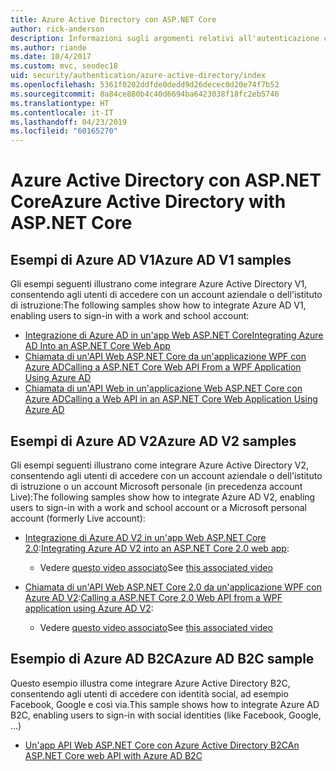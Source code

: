 ```yaml
---
title: Azure Active Directory con ASP.NET Core
author: rick-anderson
description: Informazioni sugli argomenti relativi all'autenticazione con Azure Active Directory in ASP.NET Core.
ms.author: riande
ms.date: 10/4/2017
ms.custom: mvc, seodec18
uid: security/authentication/azure-active-directory/index
ms.openlocfilehash: 5361f0202ddfde0dedd9d26decec0d20e74f7b52
ms.sourcegitcommit: 8a84ce880b4c40d6694ba6423038f18fc2eb5746
ms.translationtype: HT
ms.contentlocale: it-IT
ms.lasthandoff: 04/23/2019
ms.locfileid: "60165270"
---
```

# <a name="azure-active-directory-with-aspnet-core"></a><span data-ttu-id="de362-103">Azure Active Directory con ASP.NET Core</span><span class="sxs-lookup"><span data-stu-id="de362-103">Azure Active Directory with ASP.NET Core</span></span>

## <a name="azure-ad-v1-samples"></a><span data-ttu-id="de362-104">Esempi di Azure AD V1</span><span class="sxs-lookup"><span data-stu-id="de362-104">Azure AD V1 samples</span></span>

<span data-ttu-id="de362-105">Gli esempi seguenti illustrano come integrare Azure Active Directory V1, consentendo agli utenti di accedere con un account aziendale o dell'istituto di istruzione:</span><span class="sxs-lookup"><span data-stu-id="de362-105">The following samples show how to integrate Azure AD V1, enabling users to sign-in with a work and school account:</span></span>
* [<span data-ttu-id="de362-106">Integrazione di Azure AD in un'app Web ASP.NET Core</span><span class="sxs-lookup"><span data-stu-id="de362-106">Integrating Azure AD Into an ASP.NET Core Web App</span></span>](https://azure.microsoft.com/documentation/samples/active-directory-dotnet-webapp-openidconnect-aspnetcore/)
* [<span data-ttu-id="de362-107">Chiamata di un'API Web ASP.NET Core da un'applicazione WPF con Azure AD</span><span class="sxs-lookup"><span data-stu-id="de362-107">Calling a ASP.NET Core Web API From a WPF Application Using Azure AD</span></span>](https://azure.microsoft.com/documentation/samples/active-directory-dotnet-native-aspnetcore/)
* [<span data-ttu-id="de362-108">Chiamata di un'API Web in un'applicazione Web ASP.NET Core con Azure AD</span><span class="sxs-lookup"><span data-stu-id="de362-108">Calling a Web API in an ASP.NET Core Web Application Using Azure AD</span></span>](https://azure.microsoft.com/documentation/samples/active-directory-dotnet-webapp-webapi-openidconnect-aspnetcore/)

## <a name="azure-ad-v2-samples"></a><span data-ttu-id="de362-109">Esempi di Azure AD V2</span><span class="sxs-lookup"><span data-stu-id="de362-109">Azure AD V2 samples</span></span>

<span data-ttu-id="de362-110">Gli esempi seguenti illustrano come integrare Azure Active Directory V2, consentendo agli utenti di accedere con un account aziendale o dell'istituto di istruzione o un account Microsoft personale (in precedenza account Live):</span><span class="sxs-lookup"><span data-stu-id="de362-110">The following samples show how to integrate Azure AD V2, enabling users to sign-in with a work and school account or a Microsoft personal account (formerly Live account):</span></span>
* <span data-ttu-id="de362-111">[Integrazione di Azure AD V2 in un'app Web ASP.NET Core 2.0](https://github.com/Azure-Samples/active-directory-aspnetcore-webapp-openidconnect-v2):</span><span class="sxs-lookup"><span data-stu-id="de362-111">[Integrating Azure AD V2 into an ASP.NET Core 2.0 web app](https://github.com/Azure-Samples/active-directory-aspnetcore-webapp-openidconnect-v2):</span></span> 
  * <span data-ttu-id="de362-112">Vedere [questo video associato](https://channel9.msdn.com/Events/Build/2018/THR5001)</span><span class="sxs-lookup"><span data-stu-id="de362-112">See [this associated video](https://channel9.msdn.com/Events/Build/2018/THR5001)</span></span> 

* <span data-ttu-id="de362-113">[Chiamata di un'API Web ASP.NET Core 2.0 da un'applicazione WPF con Azure AD V2](https://github.com/azure-samples/active-directory-dotnet-native-aspnetcore-v2):</span><span class="sxs-lookup"><span data-stu-id="de362-113">[Calling a ASP.NET Core 2.0 Web API from a WPF application using Azure AD V2](https://github.com/azure-samples/active-directory-dotnet-native-aspnetcore-v2):</span></span> 
  * <span data-ttu-id="de362-114">Vedere [questo video associato](https://channel9.msdn.com/Events/Build/2018/THR5000)</span><span class="sxs-lookup"><span data-stu-id="de362-114">See [this associated video](https://channel9.msdn.com/Events/Build/2018/THR5000)</span></span>

## <a name="azure-ad-b2c-sample"></a><span data-ttu-id="de362-115">Esempio di Azure AD B2C</span><span class="sxs-lookup"><span data-stu-id="de362-115">Azure AD B2C sample</span></span>

<span data-ttu-id="de362-116">Questo esempio illustra come integrare Azure Active Directory B2C, consentendo agli utenti di accedere con identità social, ad esempio Facebook, Google e così via.</span><span class="sxs-lookup"><span data-stu-id="de362-116">This sample shows how to integrate Azure AD B2C, enabling users to sign-in with social identities (like Facebook, Google, ...)</span></span>
* [<span data-ttu-id="de362-117">Un'app API Web ASP.NET Core con Azure Active Directory B2C</span><span class="sxs-lookup"><span data-stu-id="de362-117">An ASP.NET Core web API with Azure AD B2C</span></span>](https://azure.microsoft.com/resources/samples/active-directory-b2c-dotnetcore-webapi/)
